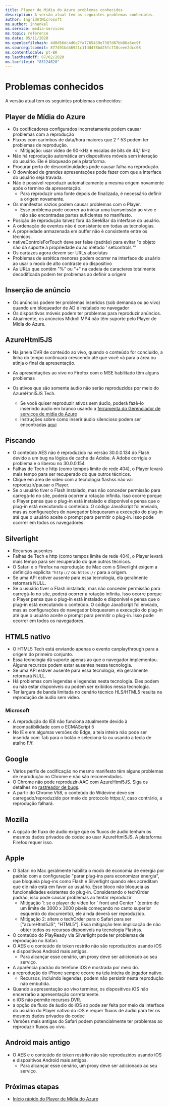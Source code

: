 ```yaml
---
title: Player de Mídia do Azure problemas conhecidos
description: A versão atual tem os seguintes problemas conhecidos.
author: IngridAtMicrosoft
ms.author: inhenkel
ms.service: media-services
ms.topic: reference
ms.date: 05/11/2020
ms.openlocfilehash: 4d0d56dc4d6e7fa7765439e7387d67bb80a6ec9f
ms.sourcegitcommit: 877491bd46921c11dd478bd25fc718ceee2dcc08
ms.contentlocale: pt-BR
ms.lasthandoff: 07/02/2020
ms.locfileid: "83124628"
---
```

# <a name="known-issues"></a>Problemas conhecidos #

A versão atual tem os seguintes problemas conhecidos:

## <a name="azure-media-player"></a>Player de Mídia do Azure ##

- Os codificadores configurados incorretamente podem causar problemas com a reprodução
- Fluxos com carimbos de data/hora maiores que 2 ^ 53 podem ter problemas de reprodução.
  - Mitigação: usar vídeo de 90-kHz e escalas de bits de 44,1 kHz
- Não há reprodução automática em dispositivos móveis sem interação do usuário. Ele é bloqueado pela plataforma.
- Procurar perto de descontinuidades pode causar falha na reprodução.
- O download de grandes apresentações pode fazer com que a interface do usuário seja travada.
- Não é possível reproduzir automaticamente a mesma origem novamente após o término da apresentação.
  - Para reproduzir uma fonte depois de finalizada, é necessário definir a origem novamente.
- Os manifestos vazios podem causar problemas com o Player.
  - Esse problema pode ocorrer ao iniciar uma transmissão ao vivo e não são encontradas partes suficientes no manifesto.
- Posição de reprodução talvez fora da SeekBar da interface do usuário.
- A ordenação de eventos não é consistente em todas as tecnologias.
- A propriedade armazenada em buffer não é consistente entre os técnicos.
- nativeControlsForTouch deve ser false (padrão) para evitar "o objeto não dá suporte à propriedade ou ao método ' setcontrols '"
- Os cartazes agora devem ser URLs absolutas
- Problemas de estética menores podem ocorrer na interface do usuário ao usar o modo de alto contraste do dispositivo
- As URLs que contêm "%" ou "+" na cadeia de caracteres totalmente decodificada podem ter problemas ao definir a origem

## <a name="ad-insertion"></a>Inserção de anúncio ##

- Os anúncios podem ter problemas inseridos (sob demanda ou ao vivo) quando um bloqueador de AD é instalado no navegador
- Os dispositivos móveis podem ter problemas para reproduzir anúncios.
- Atualmente, os anúncios Midroll MP4 não têm suporte pelo Player de Mídia do Azure.

## <a name="azurehtml5js"></a>AzureHtml5JS ##

- Na janela DVR de conteúdo ao vivo, quando o conteúdo for concluído, a linha do tempo continuará crescendo até que você vá para a área ou atinja o final da apresentação.
- As apresentações ao vivo no Firefox com o MSE habilitado têm alguns problemas

- Os ativos que são somente áudio não serão reproduzidos por meio do AzureHtml5JS Tech.
  - Se você quiser reproduzir ativos sem áudio, poderá fazê-lo inserindo áudio em branco usando a [ferramenta do Gerenciador de serviços de mídia do Azure](https://aka.ms/amse)
  - Instruções sobre como inserir áudio silencioso podem ser encontradas [aqui](https://azure.microsoft.com/documentation/articles/media-services-advanced-encoding-with-mes/#silent_audio)

## <a name="flash"></a>Piscando ##

- O conteúdo AES não é reproduzido na versão 30.0.0.134 do Flash devido a um bug na lógica de cache da Adobe. A Adobe corrigiu o problema e o liberou no 30.0.0.154
- Falhas de Tech e http (como tempos limite de rede 404), o Player levará mais tempo para ser recuperado do que outros técnicos.
- Clique em área de vídeo com a tecnologia flashss não vai reproduzir/pausar o Player.
- Se o usuário tiver o Flash instalado, mas não conceder permissão para carregá-lo no site, poderá ocorrer a rotação infinita. Isso ocorre porque o Player pensa que o plug-in está instalado e disponível e pensa que o plug-in está executando o conteúdo. O código JavaScript foi enviado, mas as configurações do navegador bloquearam a execução do plug-in até que o usuário aceite o prompt para permitir o plug-in. Isso pode ocorrer em todos os navegadores.  

## <a name="silverlight"></a>Silverlight ##

- Recursos ausentes
- Falhas de Tech e http (como tempos limite de rede 404), o Player levará mais tempo para ser recuperado do que outros técnicos.
- O Safari e o Firefox na reprodução de Mac com o Silverlight exigem a definição explícita `"http://` ou `https://` para a origem.
- Se uma API estiver ausente para essa tecnologia, ela geralmente retornará NULL.
- Se o usuário tiver o Flash instalado, mas não conceder permissão para carregá-lo no site, poderá ocorrer a rotação infinita. Isso ocorre porque o Player pensa que o plug-in está instalado e disponível e pensa que o plug-in está executando o conteúdo. O código JavaScript foi enviado, mas as configurações do navegador bloquearam a execução do plug-in até que o usuário aceite o prompt para permitir o plug-in. Isso pode ocorrer em todos os navegadores.  

## <a name="native-html5"></a>HTML5 nativo ##

- O HTML5 Tech está enviando apenas o evento canplaythrough para a origem do primeiro conjunto.
- Essa tecnologia dá suporte apenas ao que o navegador implementou.  Alguns recursos podem estar ausentes nessa tecnologia.  
- Se uma API estiver ausente para essa tecnologia, ela geralmente retornará NULL.
- Há problemas com legendas e legendas nesta tecnologia. Eles podem ou não estar disponíveis ou podem ser exibidos nessa tecnologia.
- Ter largura de banda limitada no cenário técnico HLS/HTML5 resulta na reprodução de áudio sem vídeo.

### <a name="microsoft"></a>Microsoft ###

- A reprodução do IE8 não funciona atualmente devido à incompatibilidade com o ECMAScript 5
- No IE e em algumas versões do Edge, a tela inteira não pode ser inserida com Tab para o botão e selecioná-la ou usando a tecla de atalho F/f.

## <a name="google"></a>Google ##

- Vários perfis de codificação no mesmo manifesto têm alguns problemas de reprodução no Chrome e não são recomendados.
- O Chrome não pode reproduzir-AAC com AzureHtml5JS. Siga os detalhes no [rastreador de bugs](https://bugs.chromium.org/p/chromium/issues/detail?id=534301).
- A partir do Chrome V58, o conteúdo do Widevine deve ser carregado/reproduzido por meio do protocolo https://, caso contrário, a reprodução falhará.

## <a name="mozilla"></a>Mozilla ##

- A opção de fluxo de áudio exige que os fluxos de áudio tenham os mesmos dados privados do codec ao usar AzureHtml5JS. A plataforma Firefox requer isso.

## <a name="apple"></a>Apple ##

- O Safari no Mac geralmente habilita o modo de economia de energia por padrão com a configuração "parar plug-ins para economizar energia", que bloqueia plug-ins como Flash e Silverlight quando eles acreditam que ele não está em favor ao usuário. Esse bloco não bloqueia as funcionalidades existentes do plug-in. Considerando o techOrder padrão, isso pode causar problemas ao tentar reproduzir
  - Mitigação 1: se o player de vídeo for ' front and Center ' (dentro de um limite de 3000 x 3000 pixels começando no canto superior esquerdo do documento), ele ainda deverá ser reproduzido.
  - Mitigação 2: altere o techOrder para o Safari para ser ["azureHtml5JS", "HTML5"]. Essa mitigação tem implicação de não obter todos os recursos disponíveis na tecnologia Flashss.
- O conteúdo do PlayReady via Silverlight pode ter problemas de reprodução no Safari.
- O AES e o conteúdo de token restrito não são reproduzidos usando iOS e dispositivos Android mais antigos.
  - Para alcançar esse cenário, um proxy deve ser adicionado ao seu serviço.
- A aparência padrão do telefone iOS é mostrada por meio do.
- a reprodução do iPhone sempre ocorre na tela inteira do jogador nativo.
  - Recursos, incluindo legendas, podem não persistir nesta reprodução não embutida.
- Quando a apresentação ao vivo terminar, os dispositivos iOS não encerrarão a apresentação corretamente.
- o iOS não permite recursos DVR.
- a opção de fluxo de áudio do iOS só pode ser feita por meio da interface do usuário do Player nativo do iOS e requer fluxos de áudio para ter os mesmos dados privados do codec
- Versões mais antigas do Safari podem potencialmente ter problemas ao reproduzir fluxos ao vivo.

## <a name="older-android"></a>Android mais antigo ##

- O AES e o conteúdo de token restrito não são reproduzidos usando iOS e dispositivos Android mais antigos.
  - Para alcançar esse cenário, um proxy deve ser adicionado ao seu serviço.

## <a name="next-steps"></a>Próximas etapas ##

- [Início rápido do Player de Mídia do Azure](azure-media-player-quickstart.md)